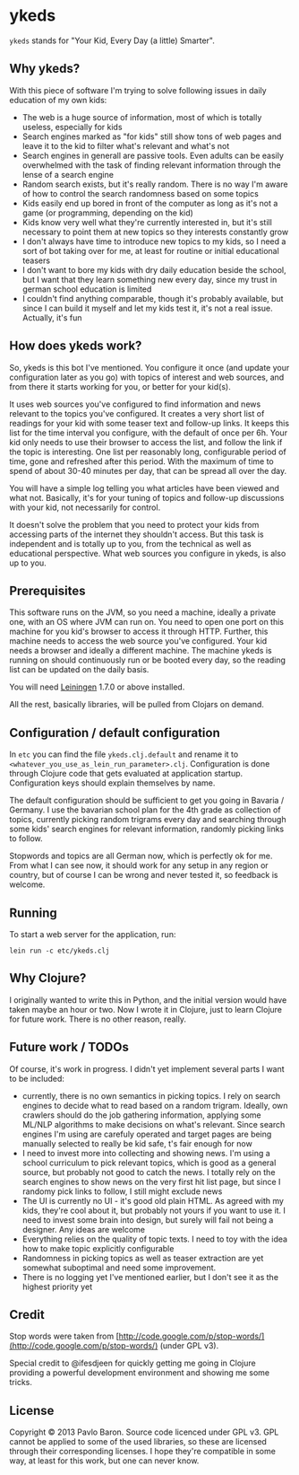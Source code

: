 # ykeds

`ykeds` stands for "Your Kid, Every Day (a little) Smarter".

## Why ykeds?

With this piece of software I'm trying to solve following issues in daily education of my own kids:

- The web is a huge source of information, most of which is totally useless, especially for kids
- Search engines marked as "for kids" still show tons of web pages and leave it to the kid to filter what's relevant and what's not
- Search engines in generall are passive tools. Even adults can be easily overwhelmed with the task of finding relevant information through the lense of a search engine
- Random search exists, but it's really random. There is no way I'm aware of how to control the search randomness based on some topics
- Kids easily end up bored in front of the computer as long as it's not a game (or programming, depending on the kid)
- Kids know very well what they're currently interested in, but it's still necessary to point them at new topics so they interests constantly grow
- I don't always have time to introduce new topics to my kids, so I need a sort of bot taking over for me, at least for routine or initial educational teasers
- I don't want to bore my kids with dry daily education beside the school, but I want that they learn something new every day, since my trust in german school education is limited
- I couldn't find anything comparable, though it's probably available, but since I can build it myself and let my kids test it, it's not a real issue. Actually, it's fun

## How does ykeds work?

So, ykeds is this bot I've mentioned. You configure it once (and update your configuration later as you go) with topics of interest and web sources, and from there it starts working for you, or better for your kid(s).

It uses web sources you've configured to find information and news relevant to the topics you've configured. It creates a very short list of readings for your kid with some teaser text and follow-up links. It keeps this list for the time interval you configure, with the default of once per 6h. Your kid only needs to use their browser to access the list, and follow the link if the topic is interesting. One list per reasonably long, configurable period of time, gone and refreshed after this period. With the maximum of time to spend of about 30-40 minutes per day, that can be spread all over the day.

You will have a simple log telling you what articles have been viewed and what not. Basically, it's for your tuning of topics and follow-up discussions with your kid, not necessarily for control.

It doesn't solve the problem that you need to protect your kids from accessing parts of the internet they shouldn't access. But this task is independent and is totally up to you, from the technical as well as educational perspective. What web sources you configure in ykeds, is also up to you.


## Prerequisites

This software runs on the JVM, so you need a machine, ideally a private one, with an OS where JVM can run on. You need to open one port on this machine for you kid's browser to access it through HTTP. Further, this machine needs to access the web source you've configured. Your kid needs a browser and ideally a different machine. The machine ykeds is running on should continuously run or be booted every day, so the reading list can be updated on the daily basis.

You will need [Leiningen][1] 1.7.0 or above installed.

[1]: https://github.com/technomancy/leiningen

All the rest, basically libraries, will be pulled from Clojars on demand.

## Configuration / default configuration

In `etc` you can find the file `ykeds.clj.default` and rename it to `<whatever_you_use_as_lein_run_parameter>.clj`. Configuration is done through Clojure code that gets evaluated at application startup. Configuration keys should explain themselves by name.

The default configuration should be sufficient to get you going in Bavaria / Germany. I use the bavarian school plan for the 4th grade as collection of topics, currently picking random trigrams every day and searching through some kids' search engines for relevant information, randomly picking links to follow.

Stopwords and topics are all German now, which is perfectly ok for me. From what I can see now, it should work for any setup in any region or country, but of course I can be wrong and never tested it, so feedback is welcome.

## Running

To start a web server for the application, run:

    lein run -c etc/ykeds.clj


## Why Clojure?

I originally wanted to write this in Python, and the initial version would have taken maybe an hour or two. Now I wrote it in Clojure, just to learn Clojure for future work. There is no other reason, really.

## Future work / TODOs

Of course, it's work in progress. I didn't yet implement several parts I want to be included:

* currently, there is no own semantics in picking topics. I rely on search engines to decide what to read based on a random trigram. Ideally, own crawlers should do the job gathering information, applying some ML/NLP algorithms to make decisions on what's relevant. Since search engines I'm using are carefuly operated and target pages are being manually selected to really be kid safe, t's fair enough for now
* I need to invest more into collecting and showing news. I'm using a school curriculum to pick relevant topics, which is good as a general source, but probably not good to catch the news. I totally rely on the search engines to show news on the very first hit list page, but since I randomy pick links to follow, I still might exclude news
* The UI is currently no UI - it's good old plain HTML. As agreed with my kids, they're cool about it, but probably not yours if you want to use it. I need to invest some brain into design, but surely will fail not being a designer. Any ideas are welcome
* Everything relies on the quality of topic texts. I need to toy with the idea how to make topic explicitly configurable
* Randomness in picking topics as well as teaser extraction are yet somewhat suboptimal and need some improvement.
* There is no logging yet I've mentioned earlier, but I don't see it as the highest priority yet

## Credit

Stop words were taken from [http://code.google.com/p/stop-words/](http://code.google.com/p/stop-words/) (under GPL v3).

Special credit to @ifesdjeen for quickly getting me going in Clojure providing a powerful development environment and showing me some tricks.

## License

Copyright © 2013 Pavlo Baron. Source code licenced under GPL v3. GPL cannot be applied to some of the used libraries, so these are licensed through their corresponding licenses. I hope they're compatible in some way, at least for this work, but one can never know.
